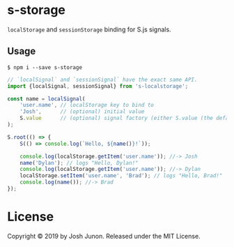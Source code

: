 # s-storage

`localStorage` and `sessionStorage` binding for S.js signals.

## Usage

```console
$ npm i --save s-storage
```

```javascript
// `localSignal` and `sessionSignal` have the exact same API.
import {localSignal, sessionSignal} from 's-localstorage';

const name = localSignal(
	'user.name', // localStorage key to bind to
	'Josh',      // (optional) initial value
	S.value      // (optional) signal factory (either S.value (the default) or S.data)
);

S.root(() => {
	S(() => console.log(`Hello, ${name()}!`));

	console.log(localStorage.getItem('user.name')); //-> Josh
	name('Dylan'); // logs "Hello, Dylan!"
	console.log(localStorage.getItem('user.name')); //-> Dylan
	localStorage.setItem('user.name', 'Brad'); // logs "Hello, Brad!"
	console.log(name()); //-> Brad
});
```

# License
Copyright &copy; 2019 by Josh Junon. Released under the MIT License.
